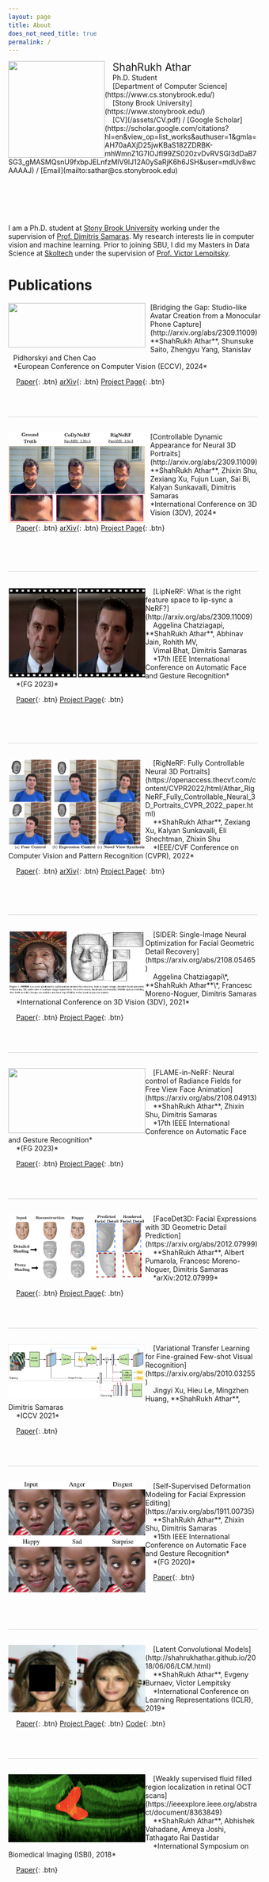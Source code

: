 ```yaml
---
layout: page
title: About
does_not_need_title: true
permalink: /
---
```

<img align="left" src="/images/IMG_1185.png" height="195px" width="195px" >
&nbsp; &nbsp; <span style="font-size:1.5em;">ShahRukh Athar</span><br/>
&nbsp; &nbsp; Ph.D. Student<br/>
&nbsp; &nbsp; [Department of Computer Science](https://www.cs.stonybrook.edu/)<br/>
&nbsp; &nbsp; [Stony Brook University](https://www.stonybrook.edu/)<br>
&nbsp; &nbsp; [CV](/assets/CV.pdf)  / [Google Scholar](https://scholar.google.com/citations?hl=en&view_op=list_works&authuser=1&gmla=AH70aAXjD25jwKBaS182ZDRBK-mhWmnZ1G7IOJfI99ZS020zvDvRVSGI3dDaB7SG3_gMASMQsnU9fxbpJELnfzMlV9lJ12A0ySaRjK6h6JSH&user=mdUv8wcAAAAJ) / [Email](mailto:sathar@cs.stonybrook.edu)<br>



<br>
<br/>
<br/>
&nbsp;
<br>
&nbsp;
<br>

I am a Ph.D. student at [Stony Brook University](https://www.cs.stonybrook.edu/) working under the supervision of [Prof. Dimitris Samaras](https://www3.cs.stonybrook.edu/~samaras/). My research interests lie in computer vision and machine learning. Prior to joining SBU, I did my Masters in Data Science at [Skoltech](https://http://www.skoltech.ru/en) under the supervision of [Prof. Victor Lempitsky](https://scholar.google.com/citations?hl=en&user=gYYVokYAAAAJ).  



# Publications
<!--
<img align="left" src="/images/Rig3DGS/teaser.png" height="143px" width="277px">
 &nbsp; &nbsp; [Rig3DGS: Creating Controllable Portraits from Casual Monocular Videos](http://arxiv.org/abs/2309.11009)<br/>
 &nbsp; &nbsp;  Alfredo Rivero\*, **ShahRukh Athar**\*,  Zhixin Shu, Dimitris Samaras<br/>

 
 &nbsp; &nbsp;  [Paper](https://arxiv.org/abs/2402.03723){: .btn} [arXiv](https://arxiv.org/abs/2402.03723){: .btn} [Project Page](http://shahrukhathar.github.io/2024/02/05/Rig3DGS.html){: .btn}  


<br/><br/><br/>
<hr style="height:1px;border:none;color:#D3D3D3;background-color:#D3D3D3">
<br/>

<img align="left" src="/images/HeadCraft/teaser.png" height="183px" width="183px">


<span style="position: relative; left: 110px; height: 183px"> [HeadCraft: Modeling High-Detail Shape Variations for Animated 3DMMs](https://arxiv.org/abs/2312.14140)</span><br/>
<span style="position: relative; left: 110px; height: 183px">Artem Sevastopolsky, Philip Grassal, Simon Giebenhain, **ShahRukh Athar**,</span><br/>
<span style="position: relative; left: 110px; height: 183px"> Luisa Verdoliva, Matthias Nießner</span><br/>
 
 
 <span style="position: relative; left: 110px; height: 183px"> [Paper](https://arxiv.org/abs/2312.14140){: .btn} [arXiv](https://arxiv.org/abs/2312.14140){: .btn} [Project Page](https://seva100.github.io/headcraft){: .btn} </span>

<br/><br/><br/>
<hr style="height:1px;border:none;color:#D3D3D3;background-color:#D3D3D3">
<br/>
--->
<img align="left" src="/images/Bridging/Teaser.png" height="90px" width="277px">
 <span style="position: relative; left: 10px"> [Bridging the Gap: Studio-like Avatar Creation from a Monocular Phone Capture](http://arxiv.org/abs/2309.11009)</span><br/>
 <span style="position: relative; left: 10px">**ShahRukh Athar**, Shunsuke Saito, Zhengyu Yang, Stanislav Pidhorskyi and Chen Cao</span><br/>
 <span style="position: relative; left: 10px"> *European Conference on Computer Vision (ECCV), 2024*</span><br/> 
 
 &nbsp; &nbsp;  [Paper](https://arxiv.org/abs/2407.19593){: .btn} [arXiv](https://arxiv.org/abs/2407.19593){: .btn} [Project Page](http://shahrukhathar.github.io/2024/07/22/Bridging.html){: .btn}  


<br/><br/>
<hr style="height:1px;border:none;color:#D3D3D3;background-color:#D3D3D3">
<br/>

<img align="left" src="/images/CoDyNeRF/teaser.png" height="183px" width="277px">
 <span style="position: relative; left: 10px"> [Controllable Dynamic Appearance for Neural 3D Portraits](http://arxiv.org/abs/2309.11009)</span><br/>
 <span style="position: relative; left: 10px">**ShahRukh Athar**,  Zhixin Shu, Zexiang Xu, Fujun Luan, Sai Bi, Kalyan Sunkavalli, Dimitris Samaras</span><br/>
 <span style="position: relative; left: 10px"> *International Conference on 3D Vision (3DV), 2024*</span><br/> 
 
 &nbsp; &nbsp;  [Paper](http://arxiv.org/abs/2309.11009){: .btn} [arXiv](http://arxiv.org/abs/2309.11009){: .btn} [Project Page](http://shahrukhathar.github.io/2023/08/22/CoDyNeRF.html){: .btn}  


<br/><br/><br/>
<hr style="height:1px;border:none;color:#D3D3D3;background-color:#D3D3D3">
<br/>


<img align="left" src="/images/LipNeRF/teaser.png" height="183px" width="277px">
 &nbsp; &nbsp; [LipNeRF: What is the right feature space to lip-sync a NeRF?](http://arxiv.org/abs/2309.11009)<br/>
 &nbsp; &nbsp;  Aggelina Chatziagapi, **ShahRukh Athar**, Abhinav Jain, Rohith MV, <br/>
 &nbsp; &nbsp;  Vimal Bhat, Dimitris Samaras<br/>
 &nbsp; &nbsp; *17th IEEE International Conference on Automatic Face and Gesture Recognition*<br/> 
 &nbsp; &nbsp; *(FG 2023)* <br/> 
 
 
 &nbsp; &nbsp;  [Paper](https://www.amazon.science/publications/lipnerf-what-is-the-right-feature-space-to-lip-sync-a-nerf){: .btn}  [Project Page](https://aggelinacha.github.io/LipNeRF/){: .btn}  


<br/><br/><br/>
<hr style="height:1px;border:none;color:#D3D3D3;background-color:#D3D3D3">
<br/>


<img align="left" src="/images/RigNeRF/teaser.png" height="183px" width="277px">
 &nbsp; &nbsp; [RigNeRF: Fully Controllable Neural 3D Portraits](https://openaccess.thecvf.com/content/CVPR2022/html/Athar_RigNeRF_Fully_Controllable_Neural_3D_Portraits_CVPR_2022_paper.html)<br/>
 &nbsp; &nbsp;  **ShahRukh Athar**, Zexiang Xu, Kalyan Sunkavalli, Eli Shechtman, Zhixin Shu<br/>
 &nbsp; &nbsp; *IEEE/CVF Conference on Computer Vision and Pattern Recognition (CVPR), 2022*<br/> 
 
 &nbsp; &nbsp;  [Paper](https://openaccess.thecvf.com/content/CVPR2022/html/Athar_RigNeRF_Fully_Controllable_Neural_3D_Portraits_CVPR_2022_paper.html){: .btn} [arXiv](http://arxiv.org/abs/2206.06481){: .btn} [Project Page](http://shahrukhathar.github.io/2022/06/06/RigNeRF.html){: .btn}  

<br/><br/><br/>
<hr style="height:1px;border:none;color:#D3D3D3;background-color:#D3D3D3">
<br/>

<img align="left" src="/images/SIDER/teaser.png" height="131px" width="277px">
 &nbsp; &nbsp; [SIDER: Single-Image Neural Optimization for Facial Geometric Detail Recovery](https://arxiv.org/abs/2108.05465)<br/>
 &nbsp; &nbsp;  Aggelina Chatziagapi\*, **ShahRukh Athar**\*, Francesc Moreno-Noguer, Dimitris Samaras<br/>
 &nbsp; &nbsp; *International Conference on 3D Vision (3DV), 2021*<br/> 
 
 &nbsp; &nbsp;  [Paper](https://arxiv.org/abs/2108.05465){: .btn} [Project Page](https://aggelinacha.github.io/SIDER/){: .btn}

<br/><br/>
<hr style="height:1px;border:none;color:#D3D3D3;background-color:#D3D3D3">
<br/>

<img align="left" src="/images/FLAMEinNeRF/teaser.png" height="131px" width="277px">
 &nbsp; &nbsp; [FLAME-in-NeRF: Neural control of Radiance Fields for Free View Face Animation](https://arxiv.org/abs/2108.04913)<br/>
 &nbsp; &nbsp;  **ShahRukh Athar**, Zhixin Shu, Dimitris Samaras<br/>
 &nbsp; &nbsp; *17th IEEE International Conference on Automatic Face and Gesture Recognition*<br/> 
 &nbsp; &nbsp; *(FG 2023)* <br/> 
 
 &nbsp; &nbsp;  [Paper](https://arxiv.org/abs/2108.04913){: .btn} [Project Page](http://shahrukhathar.github.io/2021/08/12/FLAMEinNeRF.html){: .btn}  

<br/><br/>
<hr style="height:1px;border:none;color:#D3D3D3;background-color:#D3D3D3">
<br/>

<img align="left" src="/images/FaceDet3D-TeaserWhite_v15_enmask.png" height="131px" width="277px">
 &nbsp; &nbsp; [FaceDet3D: Facial Expressions with 3D Geometric Detail Prediction](https://arxiv.org/abs/2012.07999)<br/>
 &nbsp; &nbsp;  **ShahRukh Athar**, Albert Pumarola, Francesc Moreno-Noguer, Dimitris Samaras<br/>
 &nbsp; &nbsp; *arXiv:2012.07999*<br/> 
 
 &nbsp; &nbsp;  [Paper](https://arxiv.org/abs/2012.07999){: .btn} [Project Page](http://shahrukhathar.github.io/2020/12/14/FaceDet3D.html){: .btn} 

<br/><br/>
<hr style="height:1px;border:none;color:#D3D3D3;background-color:#D3D3D3">
<br/>

<img align="left" src="/images/VarTransLArch.png" height="110px" width="277px">
 &nbsp; &nbsp; [Variational Transfer Learning for Fine-grained Few-shot Visual Recognition](https://arxiv.org/abs/2010.03255)<br/>
 &nbsp; &nbsp;  Jingyi Xu, Hieu Le, Mingzhen Huang, **ShahRukh Athar**, Dimitris Samaras<br/>
 &nbsp; &nbsp; *ICCV 2021*<br/> 
 
 &nbsp; &nbsp;  [Paper](https://arxiv.org/abs/2010.03255){: .btn} 

<br/><br/>
<hr style="height:1px;border:none;color:#D3D3D3;background-color:#D3D3D3">
<br/>


<img align="left" src="/images/defgan.png" height="223px" width="277px">
 &nbsp; &nbsp; [Self-Supervised Deformation Modeling for Facial Expression Editing](https://arxiv.org/abs/1911.00735)<br/>
 &nbsp; &nbsp; **ShahRukh Athar**, Zhixin Shu, Dimitris Samaras<br/>
 &nbsp; &nbsp; *15th IEEE International Conference on Automatic Face and Gesture Recognition*<br/> 
 &nbsp; &nbsp; *(FG 2020)* <br/>
 
 &nbsp; &nbsp;  [Paper](https://arxiv.org/abs/1911.00735){: .btn} 

<br/><br/><br/><br/>
<hr style="height:1px;border:none;color:#D3D3D3;background-color:#D3D3D3">
<br/>

<img align="left" src="/images/Teaser_LCM.png" height="136px" width="277px">
 &nbsp; &nbsp; [Latent Convolutional Models](http://shahrukhathar.github.io/2018/06/06/LCM.html)<br/>
 &nbsp; &nbsp; **ShahRukh Athar**, Evgeny Burnaev, Victor Lempitsky<br/>
 &nbsp; &nbsp; *International Conference on Learning Representations (ICLR), 2019*<br/>
 
 &nbsp; &nbsp;  [Paper](https://openreview.net/pdf?id=HJGciiR5Y7){: .btn} [Project Page](http://shahrukhathar.github.io/2018/06/06/LCM.html){: .btn} [Code](https://github.com/srxdev0619/Latent_Convolutional_Models){: .btn}

<br/><br/>
<hr style="height:1px;border:none;color:#D3D3D3;background-color:#D3D3D3">
<br/>

<img align="left" src="/images/Teaser_WeakSup.png" height="137px" width="277px">
 &nbsp; &nbsp; [Weakly supervised fluid filled region localization in retinal OCT scans](https://ieeexplore.ieee.org/abstract/document/8363849)<br/>
 &nbsp; &nbsp; **ShahRukh Athar**, Abhishek Vahadane, Ameya Joshi, Tathagato Rai Dastidar<br/>
 &nbsp; &nbsp; *International Symposium on Biomedical Imaging (ISBI), 2018*<br/>
 
 &nbsp; &nbsp;  [Paper](https://www.researchgate.net/profile/Tathagato_Rai_Dastidar/publication/324653449_WEAKLY_SUPERVISED_FLUID_FILLED_REGION_LOCALIZATION_IN_RETINAL_OCT_SCANS/links/5ad9e323aca272fdaf82596d/WEAKLY-SUPERVISED-FLUID-FILLED-REGION-LOCALIZATION-IN-RETINAL-OCT-SCANS.pdf){: .btn}
